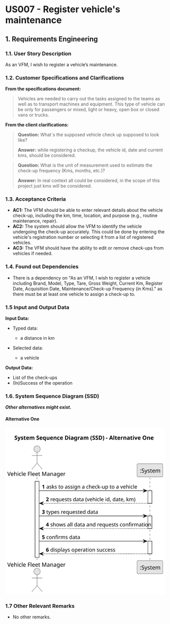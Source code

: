 # US007 - Register vehicle's maintenance 


## 1. Requirements Engineering

### 1.1. User Story Description

As an VFM, I wish to register a vehicle’s maintenance.

### 1.2. Customer Specifications and Clarifications

**From the specifications document:**

>	Vehicles are needed to carry out the tasks assigned to the teams as well as to transport machines and equipment. This type of vehicle can be only for passengers or mixed, light or heavy, open box or closed vans or trucks.

**From the client clarifications:**

> **Question:** What´s the supposed vehicle check up supposed to look like?
>
> **Answer:** while registering a checkup, the vehicle id, date and current kms, should be considered.

> **Question:** What is the unit of measurement used to estimate the check-up frequency (Kms, months, etc.)?
>
> **Answer:** In real context all could be considered, in the scope of this project just kms will be considered.

### 1.3. Acceptance Criteria

* **AC1:** The VFM should be able to enter relevant details about the vehicle check-up, including the km, time, location, and purpose (e.g., routine maintenance, repair).
* **AC2:** The system should allow the VFM to identify the vehicle undergoing the check-up accurately. This could be done by entering the vehicle's registration number or selecting it from a list of registered vehicles.
* **AC3:** The VFM should have the ability to edit or remove check-ups from vehicles if needed.

### 1.4. Found out Dependencies

* There is a dependency on "As an VFM, I wish to register a vehicle including Brand, Model, Type, Tare, Gross Weight, Current Km, Register Date, Acquisition Date, Maintenance/Check-up Frequency (in Kms)." as there must be at least one vehicle to assign a check-up to.

### 1.5 Input and Output Data

**Input Data:**

* Typed data:
  * a distance in km

* Selected data:
  * a vehicle

**Output Data:**

* List of the check-ups
* (In)Success of the operation

### 1.6. System Sequence Diagram (SSD)

**_Other alternatives might exist._**

#### Alternative One

![System Sequence Diagram - Alternative One](svg/us007-system-sequence-diagram-alternative-one.svg)

### 1.7 Other Relevant Remarks

* No other remarks.